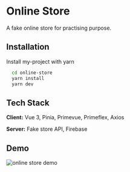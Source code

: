 
# Online Store

A fake online store for practising purpose.


## Installation

Install my-project with yarn

```bash
  cd online-store
  yarn install
  yarn dev
```
    
## Tech Stack

**Client:** Vue 3, Pinia, Primevue, Primeflex, Axios

**Server:** Fake store API, Firebase

## Demo

![online store demo](online-store-demo.gif 'Demo')